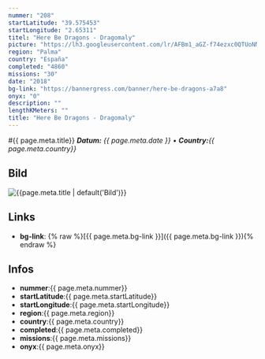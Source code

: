 ```yaml
---
nummer: "208"
startLatitude: "39.575453"
startLongitude: "2.65311"
titel: "Here Be Dragons - Dragomaly"
picture: "https://lh3.googleusercontent.com/lr/AFBm1_aGZ-f74ezxc0QTUoNNm3IYRuE1703bqZ8fh6HJf-0q5eaHi0TXn651OkuQZMUWpzUlxP98m34SsQPtljYLo-4s5Vy9OX0EfIxZ9leLTOAqphuMR5eITrTeRmsnrW8qHr1bkIfwI8udVCxdYGqUUCtOB7gvRxi4_UydTnMUec6YV8umO3hkMKyulgikeS4ArvLiNCy3Hm9C3lQ594Vn_t65hqudpYnQgwBv4_J0ofVyu3u7VLzj_13iaQ61qZh7m9ZUrQJhaHyazG8nVGUW3mU8VJOtyTR3W4Ni5gu20tO74necHdfysalaYMqWJjh3_K-yosyjvrxNqUQw0Bx1d28z-LIGbCWj5ZonwjGTdF_WAuN7M-X3OVC8gRSOHDxeDIDHfinFCJhVoJ8l2OMu-43-wt-Ya3L7WC6-DllJ22UWbf5xAhDFJS5M9vBBgl8o5t2PbkUTKZPQdqckYX0XHDMZr4rhvg2p8Ca8T23DnCna8_86aigrZbeCB0bn-dsnyaPrxhvnqPZ4pB04zikpvd-iwTVoaaKXGxaR0w2oNDFpGwmwEXeCvd77x9IcOOgDaTEM4olM4O0-qgCs9Pv7qnGlsterDkdTaW3N7_0217JwLJFikjQuw6hajefTlG2yxnJhCIIRjz3dOfG1Q4RwhE3Bl3mNbdaqxjsCHKWeRekXCmDAa0T7yXQjOJNjT2WpT9T2zawfQaWfBwacr-uZTbxIyGSEZFkkycu04eQeRbPnXyp7LhEFcn1KLcI2v3HpdRuJQNv3qi2Y4WdHsknPeUpsQNXsqlNZnzrzC6Ncwhce9ak0ahU4qLMGmUVl0_vKbmapQHUNdBFT2hfK9Q6UVe6_CV3bd7kOthhn"
region: "Palma"
country: "España"
completed: "4860"
missions: "30"
date: "2018"
bg-link: "https://bannergress.com/banner/here-be-dragons-a7a8"
onyx: "0"
description: ""
lengthKMeters: ""
title: "Here Be Dragons - Dragomaly"
---
```


#{{ page.meta.title}}
_**Datum:** {{ page.meta.date }} • **Country:**{{ page.meta.country}}_

## Bild
![{{page.meta.title | default('Bild')}}]({{page.meta.picture}})

## Links
- **bg-link**: {% raw %}[{{ page.meta.bg-link }}]({{ page.meta.bg-link }}){% endraw %}

## Infos
- **nummer**:{{ page.meta.nummer}}
- **startLatitude**:{{ page.meta.startLatitude}}
- **startLongitude**:{{ page.meta.startLongitude}}
- **region**:{{ page.meta.region}}
- **country**:{{ page.meta.country}}
- **completed**:{{ page.meta.completed}}
- **missions**:{{ page.meta.missions}}
- **onyx**:{{ page.meta.onyx}}

